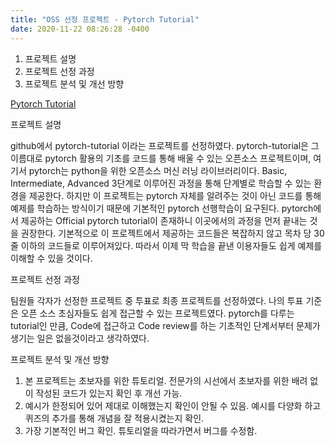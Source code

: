 ```yaml
---
title: "OSS 선정 프로젝트 - Pytorch Tutorial"
date: 2020-11-22 08:26:28 -0400
---
```

1. 프로젝트 설명
2. 프로젝트 선정 과정
3. 프로젝트 분석 및 개선 방향

[Pytorch Tutorial][pytorch-link]

 프로젝트 설명

 github에서 pytorch-tutorial 이라는 프로젝트를 선정하였다. pytorch-tutorial은 그 이름대로 pytorch 활용의 기초를 코드를 통해 배울 수 있는 오픈소스 프로젝트이며, 여기서 pytorch는 python을 위한 오픈소스 머신 러닝 라이브러리이다. Basic, Intermediate, Advanced 3단계로 이루어진 과정을 통해 단계별로 학습할 수 있는 환경을 제공한다. 하지만 이 프로젝트는  pytorch 자체를 알려주는 것이 아닌 코드를 통해 예제를 학습하는 방식이기 때문에 기본적인 pytorch 선행학습이 요구된다. pytorch에서 제공하는 Official pytorch tutorial이 존재하니 이곳에서의 과정을 먼저 끝내는 것을 권장한다. 기본적으로 이 프로젝트에서 제공하는 코드들은 복잡하지 않고 목차 당 30줄 이하의 코드들로 이루어져있다. 따라서 이제 막 학습을 끝낸 이용자들도 쉽게 예제를 이해할 수 있을 것이다. 
 
 프로젝트 선정 과정

 팀원들 각자가 선정한 프로젝트 중 투표로 최종 프로젝트를 선정하였다. 나의 투표 기준은 오픈 소스 초심자들도 쉽게 접근할 수 있는 프로젝트였다. pytorch를 다루는 tutorial인 만큼,  Code에 접근하고 Code review를 하는 기초적인 단계서부터 문제가 생기는 일은 없을것이라고 생각하였다.
 
 프로젝트 분석 및 개선 방향
 
 1) 본 프로젝트는 초보자를 위한 튜토리얼. 전문가의 시선에서 초보자를 위한 배려 없이 작성된 코드가 있는지 확인 후 개선 가능.  
 2) 예시가 한정되어 있어 제대로 이해했는지 확인이 안될 수 있음. 예시를 다양화 하고 퀴즈의 추가를 통해 개념을 잘 적용시켰는지 확인.  
 3) 가장 기본적인 버그 확인. 튜토리얼을 따라가면서 버그를 수정함.

[pytorch-link]: http://www.github.com/yunjey/pytorch-tutorial

